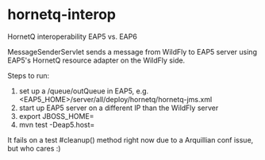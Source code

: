 hornetq-interop
===============

HornetQ interoperability EAP5 vs. EAP6

MessageSenderServlet sends a message from WildFly to EAP5 server using EAP5's HornetQ resource adapter on the WildFly side.

Steps to run:
1. set up a /queue/outQueue in EAP5, e.g. <EAP5_HOME>/server/all/deploy/hornetq/hornetq-jms.xml
      <queue name="outQueue">
         <entry name="/queue/outQueue"/>
      </queue>
2. start up EAP5 server on a different IP than the WildFly server
3. export JBOSS_HOME=<path to WildFly>
4. mvn test -Deap5.host=<IP which EAP5 server is running on>


It fails on a test #cleanup() method right now due to a Arquillian conf issue, but who cares :)
